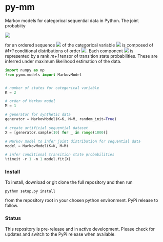 # py-mm

Markov models for categorical sequential data in Python. The joint probabiity

<img src="https://render.githubusercontent.com/render/math?math=p(x_1, x_2,\ldots,x_N)=p(x_1)p(x_2|x_1)\ldots p(x_{M}|x_{M-1},\ldots,x_1)\prod_{n=M+1}^N p(x_n|x_{n-1},\ldots,x_{n-M})">

for an ordered sequence <img src="https://render.githubusercontent.com/render/math?math=(x_1,x_2,\ldots,x_N)">  of the categorical variable <img src="https://render.githubusercontent.com/render/math?math=x"> is composed of *M+1* conditional distributions of order <img src="https://render.githubusercontent.com/render/math?math=m=[0, M]">. Each component <img src="https://render.githubusercontent.com/render/math?math=p(x_n|x_{n-1},\ldots,x_{n-m})"> is represented by a rank *m+1* tensor of transition state probabilities. These are inferred under maximum likelihood estimation of the data.


```python
import numpy as np
from pymm.models import MarkovModel


# number of states for categorical variable
K = 2

# order of Markov model
M = 1

# generator for synthetic data
generator = MarkovModel(K=K, M=M, random_init=True)

# create artificial sequential dataset
X = [generator.sample(10) for _ in range(1000)]

# Markov model to infer joint distribution for sequential data
model = MarkovModel(K=K, M=M)

# infer conditional transition state probabilities
%timeit -r 1 -n 1 model.fit(X)
```

### Install
To install, download or git clone the full repository and then run 

``
python setup.py install
``

from the repository root in your chosen python environment. PyPi release to follow.

### Status
This repository is pre-release and in active development. Please check for updates and switch to the PyPi release when available.
